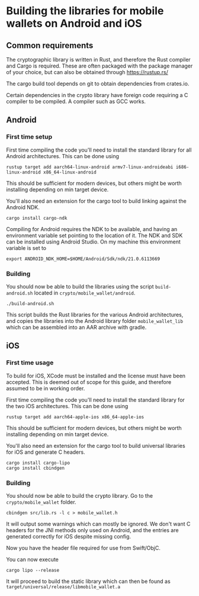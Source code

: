 # Building the libraries for mobile wallets on Android and iOS

## Common requirements
The cryptographic library is written in Rust, and therefore the Rust compiler and Cargo is required. These are often packaged with the package manager of your choice, but can also be obtained through https://rustup.rs/

The cargo build tool depends on git to obtain dependencies from crates.io.

Certain dependencies in the crypto library have foreign code requiring a C compiler to be compiled. A compiler such as GCC works.

## Android
### First time setup
First time compiling the code you'll need to install the standard library for all Android architectures. This can be done using
```
rustup target add aarch64-linux-android armv7-linux-androideabi i686-linux-android x86_64-linux-android
```

This should be sufficient for modern devices, but others might be worth installing depending on min target device.

You'll also need an extension for the cargo tool to build linking against the Android NDK. 
```
cargo install cargo-ndk
```

Compiling for Android requires the NDK to be available, and having an environment variable set pointing to the location of it. The NDK and SDK can be installed using Android Studio. On my machine this environment variable is set to
```
export ANDROID_NDK_HOME=$HOME/Android/Sdk/ndk/21.0.6113669
```

### Building
You should now be able to build the libraries using the script `build-android.sh` located in `crypto/mobile_wallet/android`.
```
./build-android.sh
```

This script builds the Rust libraries for the various Android architectures, and copies the libraries into the Android library folder `mobile_wallet_lib` which can be assembled into an AAR archive with gradle. 

## iOS
### First time usage
To build for iOS, XCode must be installed and the license must have been accepted. This is deemed out of scope for this guide, and therefore assumed to be in working order.

First time compiling the code you'll need to install the standard library for the two iOS architectures. This can be done using
```
rustup target add aarch64-apple-ios x86_64-apple-ios
```

This should be sufficient for modern devices, but others might be worth installing depending on min target device.

You'll also need an extension for the cargo tool to build universal libraries for iOS and generate C headers.
```
cargo install cargo-lipo
cargo install cbindgen
```

### Building
You should now be able to build the crypto library. Go to the `crypto/mobile_wallet` folder.

```
cbindgen src/lib.rs -l c > mobile_wallet.h
```
It will output some warnings which can mostly be ignored. We don't want C headers for the JNI methods only used on Android, and the entries are generated correctly for iOS despite missing config.


Now you have the header file required for use from Swift/ObjC. 

You can now execute
```
cargo lipo --release
```

It will proceed to build the static library which can then be found as `target/universal/release/libmobile_wallet.a`